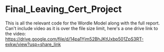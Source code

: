 # Final_Leaving_Cert_Project
This is all the relevant code for the Wordle Model along with the full report. Can't include video as it is over the file size limit, here's a one drive link to the video:
https://drive.google.com/file/d/14pa1Yjm52BhJKtUxbp501ZpS3RT-exkw/view?usp=share_link

